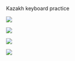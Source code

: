 Kazakh keyboard practice

![](D:\Python\notebook\typora-user-images\20200531133732.jpg)

![](D:\Python\notebook\typora-user-images\20200531133812.jpg)

![](D:\Python\notebook\typora-user-images\20200531133848.jpg)

![](D:\Python\notebook\typora-user-images\20200531133918.jpg)